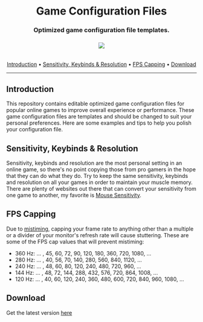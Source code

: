 <div align="center"><h1>Game Configuration Files</h1>
<h3>Optimized game configuration file templates.<h3>
<img src="https://cdn.discordapp.com/attachments/789172860740304986/804042832897769522/GameConfigurationFiles.PNG">
</div><br/>

<div align="center">
<a href="#Introduction">Introduction</a> &#8226; <a href="#Sensitivity, Keybinds & Resolution">Sensitivity, Keybinds & Resolution</a> &#8226; <a href="#FPS Capping"> FPS Capping</a> &#8226; <a href="#Download">Download</a>
</div>
<hr>

## Introduction
This repository contains editable optimized game configuration files for popular online games to improve overall experience or performance.
These game configuration files are templates and should be changed to suit your personal preferences. 
Here are some examples and tips to help you polish your configuration file.

## Sensitivity, Keybinds & Resolution
Sensitivity, keybinds and resolution are the most personal setting in an online game, so there's no point copying those from pro gamers in the hope that they can do what they do.
Try to keep the same sensitivity, keybinds and resolution on all your games in order to maintain your muscle memory.
There are plenty of websites out there that can convert your sensitivity from one game to another, my favorite is [Mouse Sensitivity](https://www.mouse-sensitivity.com).

## FPS Capping 
Due to [mistiming](https://youtu.be/_73gFgNrYVQ), capping your frame rate to anything other than a multiple or a divider of your monitor's refresh rate will cause stuttering.
These are some of the FPS cap values that will prevent mistiming:
- 360 Hz: ... , 45, 60, 72, 90, 120, 180, 360, 720, 1080, ...
- 280 Hz: ... , 40, 56, 70, 140, 280, 560, 840, 1120, ...
- 240 Hz: ... , 48, 60, 80, 120, 240, 480, 720, 960, ...
- 144 Hz: ... , 48, 72, 144, 288, 432, 576, 720, 864, 1008, ...
- 120 Hz: ... , 40, 60, 120, 240, 360, 480, 600, 720, 840, 960, 1080, ...

## Download
Get the latest version [here](https://github.com/Hayzox/GameConfigurationFiles/archive/main.zip)
